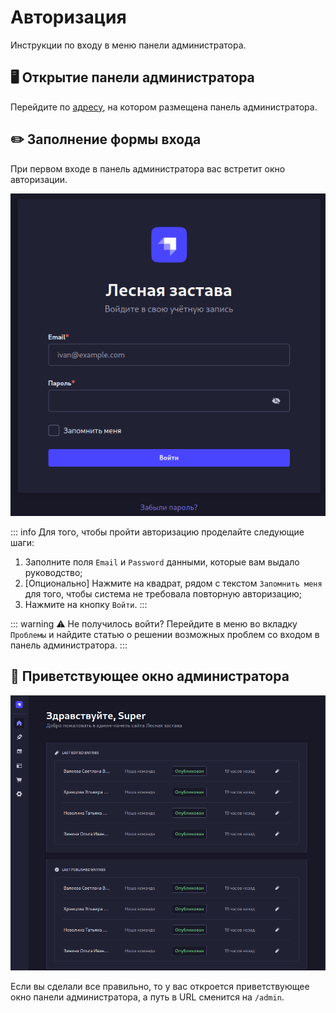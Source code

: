 # Авторизация

Инструкции по входу в меню панели администратора.

## 🖥️ Открытие панели администратора

Перейдите по [адресу](http://94.232.40.253:1337), на котором размещена панель администратора.

## ✏️ Заполнение формы входа

При первом входе в панель администратора вас встретит окно авторизации.

![Окно входа](/.images/admin/formLogin.png)

::: info Для того, чтобы пройти авторизацию проделайте следующие шаги:

1. Заполните поля `Email` и `Password` данными, которые вам выдало руководство;
2. [Опционально] Нажмите на квадрат, рядом с текстом `Запомнить меня` для того, чтобы система не требовала повторную авторизацию;
3. Нажмите на кнопку `Войти`.
   :::

::: warning ⚠️ Не получилось войти?
Перейдите в меню во вкладку `Проблемы` и найдите статью о решении возможных проблем со входом в панель администратора.
:::

## 🎉 Приветствующее окно администратора

![Приветствующее окно администратора](/.images/admin/windowAfterLogin.png)

Если вы сделали все правильно, то у вас откроется приветствующее окно панели администратора, а путь в URL сменится на `/admin`.
